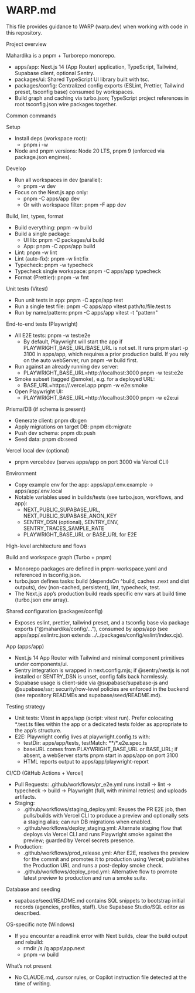 # WARP.md

This file provides guidance to WARP (warp.dev) when working with code in this repository.

Project overview

Mahardika is a pnpm + Turborepo monorepo.
- apps/app: Next.js 14 (App Router) application, TypeScript, Tailwind, Supabase client, optional Sentry.
- packages/ui: Shared TypeScript UI library built with tsc.
- packages/config: Centralized config exports (ESLint, Prettier, Tailwind preset, tsconfig base) consumed by workspaces.
- Build graph and caching via turbo.json; TypeScript project references in root tsconfig.json wire packages together.

Common commands

Setup
- Install deps (workspace root):
  - pnpm i -w
- Node and pnpm versions: Node 20 LTS, pnpm 9 (enforced via package.json engines).

Develop
- Run all workspaces in dev (parallel):
  - pnpm -w dev
- Focus on the Next.js app only:
  - pnpm -C apps/app dev
  - Or with workspace filter: pnpm -F app dev

Build, lint, types, format
- Build everything: pnpm -w build
- Build a single package:
  - UI lib: pnpm -C packages/ui build
  - App: pnpm -C apps/app build
- Lint: pnpm -w lint
- Lint (auto-fix): pnpm -w lint:fix
- Typecheck: pnpm -w typecheck
- Typecheck single workspace: pnpm -C apps/app typecheck
- Format (Prettier): pnpm -w fmt

Unit tests (Vitest)
- Run unit tests in app: pnpm -C apps/app test
- Run a single test file: pnpm -C apps/app vitest path/to/file.test.ts
- Run by name/pattern: pnpm -C apps/app vitest -t "pattern"

End-to-end tests (Playwright)
- All E2E tests: pnpm -w test:e2e
  - By default, Playwright will start the app if PLAYWRIGHT_BASE_URL/BASE_URL is not set. It runs pnpm start -p 3100 in apps/app, which requires a prior production build. If you rely on the auto webServer, run pnpm -w build first.
- Run against an already running dev server:
  - PLAYWRIGHT_BASE_URL=http://localhost:3000 pnpm -w test:e2e
- Smoke subset (tagged @smoke), e.g. for a deployed URL:
  - BASE_URL=https://<preview>.vercel.app pnpm -w e2e:smoke
- Open Playwright UI:
  - PLAYWRIGHT_BASE_URL=http://localhost:3000 pnpm -w e2e:ui

Prisma/DB (if schema is present)
- Generate client: pnpm db:gen
- Apply migrations on target DB: pnpm db:migrate
- Push dev schema: pnpm db:push
- Seed data: pnpm db:seed

Vercel local dev (optional)
- pnpm vercel:dev (serves apps/app on port 3000 via Vercel CLI)

Environment
- Copy example env for the app: apps/app/.env.example -> apps/app/.env.local
- Notable variables used in builds/tests (see turbo.json, workflows, and app):
  - NEXT_PUBLIC_SUPABASE_URL, NEXT_PUBLIC_SUPABASE_ANON_KEY
  - SENTRY_DSN (optional), SENTRY_ENV, SENTRY_TRACES_SAMPLE_RATE
  - PLAYWRIGHT_BASE_URL or BASE_URL for E2E

High-level architecture and flows

Build and workspace graph (Turbo + pnpm)
- Monorepo packages are defined in pnpm-workspace.yaml and referenced in tsconfig.json.
- turbo.json defines tasks: build (dependsOn ^build, caches .next and dist outputs), dev (non-cached, persistent), lint, typecheck, test.
- The Next.js app’s production build reads specific env vars at build time (turbo.json env array).

Shared configuration (packages/config)
- Exposes eslint, prettier, tailwind preset, and a tsconfig base via package exports ("@mahardika/config/..."), consumed by apps/app (see apps/app/.eslintrc.json extends ../../packages/config/eslint/index.cjs).

App (apps/app)
- Next.js 14 App Router with Tailwind and minimal component primitives under components/ui.
- Sentry integration is wrapped in next.config.mjs; if @sentry/nextjs is not installed or SENTRY_DSN is unset, config falls back harmlessly.
- Supabase usage is client-side via @supabase/supabase-js and @supabase/ssr; security/row-level policies are enforced in the backend (see repository READMEs and supabase/seed/README.md).

Testing strategy
- Unit tests: Vitest in apps/app (script: vitest run). Prefer colocating *.test.ts files within the app or a dedicated tests folder as appropriate to the app’s structure.
- E2E: Playwright config lives at playwright.config.ts with:
  - testDir: apps/app/tests, testMatch: **/*.e2e.spec.ts
  - baseURL comes from PLAYWRIGHT_BASE_URL or BASE_URL; if absent, a webServer starts pnpm start in apps/app on port 3100
  - HTML reports output to apps/app/playwright-report

CI/CD (GitHub Actions + Vercel)
- Pull Requests: .github/workflows/pr_e2e.yml runs install → lint → typecheck → build → Playwright (full, with minimal retries) and uploads artifacts.
- Staging:
  - .github/workflows/staging_deploy.yml: Reuses the PR E2E job, then pulls/builds with Vercel CLI to produce a preview and optionally sets a staging alias; can run DB migrations when enabled.
  - .github/workflows/deploy_staging.yml: Alternate staging flow that deploys via Vercel CLI and runs Playwright smoke against the preview; guarded by Vercel secrets presence.
- Production:
  - .github/workflows/prod_release.yml: After E2E, resolves the preview for the commit and promotes it to production using Vercel; publishes the Production URL and runs a post-deploy smoke check.
  - .github/workflows/deploy_prod.yml: Alternative flow to promote latest preview to production and run a smoke suite.

Database and seeding
- supabase/seed/README.md contains SQL snippets to bootstrap initial records (agencies, profiles, staff). Use Supabase Studio/SQL editor as described.

OS-specific note (Windows)
- If you encounter a readlink error with Next builds, clear the build output and rebuild:
  - rmdir /s /q apps\app\.next
  - pnpm -w build

What’s not present
- No CLAUDE.md, .cursor rules, or Copilot instruction file detected at the time of writing.

